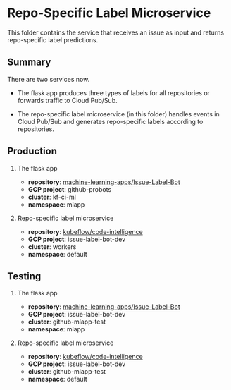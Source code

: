 # Repo-Specific Label Microservice

This folder contains the service that receives an issue as input and returns repo-specific label predictions.


## Summary

There are two services now.

- The flask app produces three types of labels for all repositories or forwards traffic to Cloud Pub/Sub.

- The repo-specific label microservice (in this folder) handles events in Cloud Pub/Sub and generates repo-specific labels according to repositories.


## Production

1. The flask app
    - **repository**: [machine-learning-apps/Issue-Label-Bot](https://github.com/machine-learning-apps/Issue-Label-Bot)
    - **GCP project**: github-probots
    - **cluster**: kf-ci-ml
    - **namespace**: mlapp

1. Repo-specific label microservice
    - **repository**: [kubeflow/code-intelligence](https://github.com/kubeflow/code-intelligence/tree/master/Label_Microservice)
    - **GCP project**: issue-label-bot-dev
    - **cluster**: workers
    - **namespace**: default


## Testing

1. The flask app
    - **repository**: [machine-learning-apps/Issue-Label-Bot](https://github.com/machine-learning-apps/Issue-Label-Bot)
    - **GCP project**: issue-label-bot-dev
    - **cluster**: github-mlapp-test
    - **namespace**: mlapp

1. Repo-specific label microservice
    - **repository**: [kubeflow/code-intelligence](https://github.com/kubeflow/code-intelligence/tree/master/Label_Microservice)
    - **GCP project**: issue-label-bot-dev
    - **cluster**: github-mlapp-test
    - **namespace**: default
